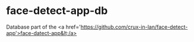 # face-detect-app-db
Database part of the &lt;a href='https://github.com/crux-in-lan/face-detect-app'>face-datect-app&lt;/a>
